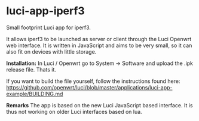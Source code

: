 # luci-app-iperf3
Small footprint Luci app for iperf3.

It allows iperf3 to be launched as server or client through the Luci Openwrt web interface.
It is written in JavaScript and aims to be very small, so it can also fit on devices with little storage.

**Installation:**
In Luci / Openwrt go to System -> Software and upload the .ipk release file. Thats it.

If you want to build the file yourself, follow the instructions found here: https://github.com/openwrt/luci/blob/master/applications/luci-app-example/BUILDING.md

**Remarks**
The app is based on the new Luci JavaScript based interface. It is thus not working on older Luci interfaces based on lua.
